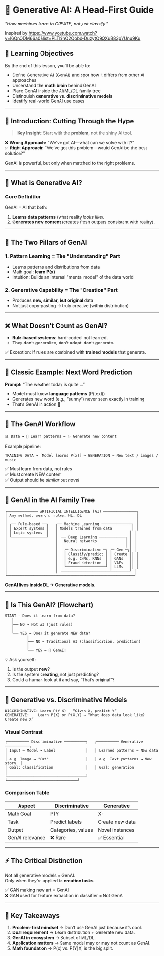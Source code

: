 # 🎨 Generative AI: A Head-First Guide  
*"How machines learn to CREATE, not just classify."*

Inspired by https://www.youtube.com/watch?v=l6QnODM66a0&list=PLTl9hO2Oobd-DuzytO9QXuB83gVUnu9Ku

## 🎯 Learning Objectives

By the end of this lesson, you’ll be able to:  
- Define Generative AI (GenAI) and spot how it differs from other AI approaches  
- Understand the **math brain** behind GenAI  
- Place GenAI inside the AI/ML/DL family tree  
- Distinguish **generative vs. discriminative models**  
- Identify real-world GenAI use cases  

---

## 🚦 Introduction: Cutting Through the Hype

> **Key Insight:** Start with the **problem**, not the shiny AI tool.  

❌ **Wrong Approach:** "We’ve got AI—what can we solve with it?"  
✅ **Right Approach:** "We’ve got this problem—would GenAI be the best solution?"  

GenAI is powerful, but only when matched to the right problems.  

---

## 🧩 What is Generative AI?

### Core Definition
GenAI = AI that both:  
1. **Learns data patterns** (what reality *looks like*).  
2. **Generates new content** (creates fresh outputs consistent with reality).  

---

## 🎯 The Two Pillars of GenAI

### 1. Pattern Learning = The "Understanding" Part  
- Learns patterns and distributions from data  
- Math goal: **learn P(x)**  
- Intuition: Builds an internal "mental model" of the data world  

### 2. Generative Capability = The "Creation" Part  
- Produces **new, similar, but original** data  
- Not just copy-pasting → truly creative (within distribution)  

---

## ❌ What Doesn’t Count as GenAI?  

- **Rule-based systems**: hard-coded, not learned.  
- They don’t generalize, don’t adapt, don’t generate.  

✅ Exception: If rules are combined with **trained models** that generate.  

---

## 📝 Classic Example: Next Word Prediction  

**Prompt:** “The weather today is quite …”  
- Model must know **language patterns** (P(text))  
- Generates new word (e.g., “sunny”) never seen exactly in training  
- That’s GenAI in action 🎉  

---

## 🔄 The GenAI Workflow  

```
📊 Data → 🧠 Learn patterns → ✨ Generate new content
```

Example pipeline:  

```
TRAINING DATA → [Model learns P(x)] → GENERATION → New text / images / music
```

✅ Must learn from data, not rules  
✅ Must create NEW content  
✅ Output should be *similar* but *novel*  

---

## 🌳 GenAI in the AI Family Tree  

```
┌────────────── ARTIFICIAL INTELLIGENCE (AI) ───────────────┐
│ Any method: search, rules, ML, DL                         │
│                                                           │
│ ┌── Rule-based ──┐   ┌── Machine Learning ──────────────┐ │
│ │ Expert systems │   │ Models trained from data         │ │
│ │ Logic systems  │   │                                 │ │
│ └────────────────┘   │ ┌── Deep Learning ────────────┐ │ │
│                      │ │ Neural networks             │ │ │
│                      │ │                             │ │ │
│                      │ │ ┌─ Discriminative ─┐ ┌─ Gen ─┐│ │
│                      │ │ │ Classify/predict │ │ Create ││ │
│                      │ │ │ e.g. CNNs, RNNs  │ │ GANs   ││ │
│                      │ │ │ Fraud detection  │ │ VAEs   ││ │
│                      │ │ └──────────────────┘ │ LLMs   ││ │
│                      │ └──────────────────────┴────────┘ │
└──────────────────────────────────────────────────────────┘
```

**GenAI lives inside DL → Generative models.**  

---

## 🤔 Is This GenAI? (Flowchart)  

```
START → Does it learn from data? 
   │
   ├── NO → Not AI (just rules)
   │
   └── YES → Does it generate NEW data?
          │
          ├── NO → Traditional AI (classification, prediction)
          │
          └── YES → 🎉 GenAI!
```

💡 Ask yourself:  
1. Is the output **new**?  
2. Is the system **creating**, not just predicting?  
3. Could a human look at it and say, “That’s original”?  

---

## 🥊 Generative vs. Discriminative Models  

```
DISCRIMINATIVE: Learn P(Y|X) → “Given X, predict Y”
GENERATIVE:    Learn P(X) or P(X,Y) → “What does data look like? Create new X”
```

### Visual Contrast

```
┌────────── Discriminative ──────────┐   ┌────────── Generative ───────────┐
│ Input → Model → Label              │   │ Learned patterns → New data     │
│ e.g. Image → "Cat"                 │   │ e.g. Text patterns → New story  │
│ Goal: classification               │   │ Goal: generation                │
└────────────────────────────────────┘   └────────────────────────────────┘
```

### Comparison Table

| Aspect | Discriminative | Generative |
|--------|----------------|------------|
| Math Goal | P(Y|X) | P(X) or P(X,Y) |
| Task | Predict labels | Create new data |
| Output | Categories, values | Novel instances |
| GenAI relevance | ❌ Rare | ✅ Essential |

---

## ⚡ The Critical Distinction  

Not all generative models = GenAI.  
Only when they’re applied to **creation tasks**.  

✅ GAN making new art = GenAI  
❌ GAN used for feature extraction in classifier = Not GenAI  

---

## 📌 Key Takeaways  

1. **Problem-first mindset** → Don’t use GenAI just because it’s cool.  
2. **Dual requirement** → Learn distribution + Generate new data.  
3. **GenAI in ecosystem** → Subset of ML/DL.  
4. **Application matters** → Same model may or may not count as GenAI.  
5. **Math foundation** → P(x) vs. P(Y|X) is the big split.  

